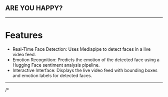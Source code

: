 ## ARE YOU HAPPY? ##
---
# Features<br>
- Real-Time Face Detection: Uses Mediapipe to detect faces in a live video feed.
- Emotion Recognition: Predicts the emotion of the detected face using a Hugging Face sentiment analysis pipeline.
- Interactive Interface: Displays the live video feed with bounding boxes and emotion labels for detected faces.<br>
---

/*
